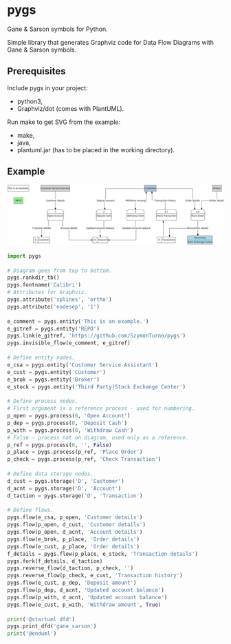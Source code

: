 # pygs

Gane &amp; Sarson symbols for Python.

Simple library that generates Graphviz code for
Data Flow Diagrams with Gane &amp; Sarson symbols.

## Prerequisites

Include pygs in your project:
- python3,
- Graphviz/dot (comes with PlantUML).

Run make to get SVG from the example:
- make,
- java,
- plantuml.jar (has to be placed in the working directory).

## Example

![Alt text](./docs/dfd.svg "Result")

``` python
import pygs

# Diagram goes from top to bottom.
pygs.rankdir_tb()
pygs.fontname('Calibri')
# Attributes for Graphviz.
pygs.attribute('splines', 'ortho')
pygs.attribute('nodesep', '1')

e_comment = pygs.entity('This is an example.')
e_gitref = pygs.entity('REPO')
pygs.link(e_gitref, 'https://github.com/SzymonTurno/pygs')
pygs.invisible_flow(e_comment, e_gitref)

# Define entity nodes.
e_csa = pygs.entity('Customer Service Assistant')
e_cust = pygs.entity('Customer')
e_brok = pygs.entity('Broker')
e_stock = pygs.entity('Third Party|Stock Exchange Center')

# Define process nodes.
# First argument is a reference process - used for numbering.
p_open = pygs.process(0, 'Open Account')
p_dep = pygs.process(0, 'Deposit Cash')
p_with = pygs.process(0, 'Withdraw Cash')
# False - process not on diagram, used only as a reference.
p_ref = pygs.process(0, '', False)
p_place = pygs.process(p_ref, 'Place Order')
p_check = pygs.process(p_ref, 'Check Transaction')

# Define data storage nodes.
d_cust = pygs.storage('D', 'Customer')
d_acnt = pygs.storage('D', 'Account')
d_taction = pygs.storage('D', 'Transaction')

# Define flows.
pygs.flow(e_csa, p_open, 'Customer details')
pygs.flow(p_open, d_cust, 'Customer details')
pygs.flow(p_open, d_acnt, 'Account details')
pygs.flow(e_brok, p_place, 'Order details')
pygs.flow(e_cust, p_place, 'Order details')
f_details = pygs.flow(p_place, e_stock, 'Transaction details')
pygs.fork(f_details, d_taction)
pygs.reverse_flow(d_taction, p_check, '')
pygs.reverse_flow(p_check, e_cust, 'Transaction history')
pygs.flow(e_cust, p_dep, 'Deposit amount')
pygs.flow(p_dep, d_acnt, 'Updated account balance')
pygs.flow(p_with, d_acnt, 'Updated account balance')
pygs.flow(e_cust, p_with, 'Withdraw amount', True)

print('@startuml dfd')
pygs.print_dfd('gane_sarson')
print('@enduml')
```

